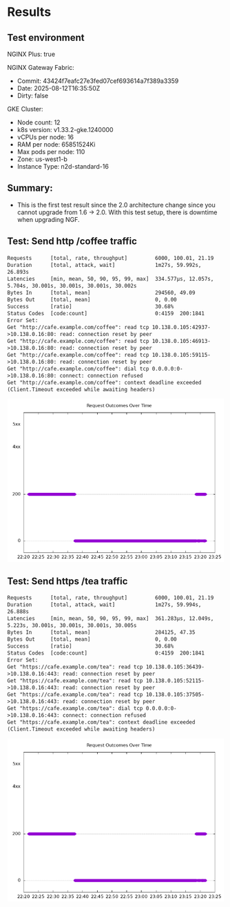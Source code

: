 # Results

## Test environment

NGINX Plus: true

NGINX Gateway Fabric:

- Commit: 43424f7eafc27e3fed07cef693614a7f389a3359
- Date: 2025-08-12T16:35:50Z
- Dirty: false

GKE Cluster:

- Node count: 12
- k8s version: v1.33.2-gke.1240000
- vCPUs per node: 16
- RAM per node: 65851524Ki
- Max pods per node: 110
- Zone: us-west1-b
- Instance Type: n2d-standard-16

## Summary:

- This is the first test result since the 2.0 architecture change since you cannot upgrade from 1.6 -> 2.0. With this test setup, there is downtime when upgrading NGF. 

## Test: Send http /coffee traffic

```text
Requests      [total, rate, throughput]         6000, 100.01, 21.19
Duration      [total, attack, wait]             1m27s, 59.992s, 26.893s
Latencies     [min, mean, 50, 90, 95, 99, max]  334.577µs, 12.057s, 5.704s, 30.001s, 30.001s, 30.001s, 30.002s
Bytes In      [total, mean]                     294560, 49.09
Bytes Out     [total, mean]                     0, 0.00
Success       [ratio]                           30.68%
Status Codes  [code:count]                      0:4159  200:1841  
Error Set:
Get "http://cafe.example.com/coffee": read tcp 10.138.0.105:42937->10.138.0.16:80: read: connection reset by peer
Get "http://cafe.example.com/coffee": read tcp 10.138.0.105:46913->10.138.0.16:80: read: connection reset by peer
Get "http://cafe.example.com/coffee": read tcp 10.138.0.105:59115->10.138.0.16:80: read: connection reset by peer
Get "http://cafe.example.com/coffee": dial tcp 0.0.0.0:0->10.138.0.16:80: connect: connection refused
Get "http://cafe.example.com/coffee": context deadline exceeded (Client.Timeout exceeded while awaiting headers)
```

![http-plus.png](http-plus.png)

## Test: Send https /tea traffic

```text
Requests      [total, rate, throughput]         6000, 100.01, 21.19
Duration      [total, attack, wait]             1m27s, 59.994s, 26.888s
Latencies     [min, mean, 50, 90, 95, 99, max]  361.283µs, 12.049s, 5.223s, 30.001s, 30.001s, 30.001s, 30.005s
Bytes In      [total, mean]                     284125, 47.35
Bytes Out     [total, mean]                     0, 0.00
Success       [ratio]                           30.68%
Status Codes  [code:count]                      0:4159  200:1841  
Error Set:
Get "https://cafe.example.com/tea": read tcp 10.138.0.105:36439->10.138.0.16:443: read: connection reset by peer
Get "https://cafe.example.com/tea": read tcp 10.138.0.105:52115->10.138.0.16:443: read: connection reset by peer
Get "https://cafe.example.com/tea": read tcp 10.138.0.105:37505->10.138.0.16:443: read: connection reset by peer
Get "https://cafe.example.com/tea": dial tcp 0.0.0.0:0->10.138.0.16:443: connect: connection refused
Get "https://cafe.example.com/tea": context deadline exceeded (Client.Timeout exceeded while awaiting headers)
```

![https-plus.png](https-plus.png)
